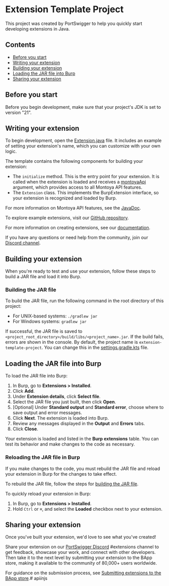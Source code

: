 # Extension Template Project

This project was created by PortSwigger to help you quickly start developing extensions in Java.

## Contents
* [Before you start](#before-you-start)
* [Writing your extension](#writing-your-extension)
* [Building your extension](#building-your-extension)
* [Loading the JAR file into Burp](#loading-the-jar-file-into-burp)
* [Sharing your extension](#sharing-your-extension)


## Before you start

Before you begin development, make sure that your project's JDK is set to version "21".


## Writing your extension

To begin development, open the [Extension.java](src/main/java/Extension.java) file. It includes an example of setting your extension's name, which you can customize with your own logic.

The template contains the following components for building your extension:

* The `initialize` method. This is the entry point for your extension. It is called when the extension is loaded and receives a [montoyaApi](https://portswigger.github.io/burp-extensions-montoya-api/javadoc/burp/api/montoya/MontoyaApi.html) argument, which provides access to all Montoya API features.
* The `Extension` class. This implements the BurpExtension interface, so your extension is recognized and loaded by Burp.

For more information on Montoya API features, see the [JavaDoc](https://portswigger.github.io/burp-extensions-montoya-api/javadoc/burp/api/montoya/MontoyaApi.html).

To explore example extensions, visit our [GitHub repository](https://github.com/PortSwigger/burp-extensions-montoya-api-examples).

For more information on creating extensions, see our [documentation](https://portswigger.net/burp/documentation/desktop/extend-burp/extensions/creating).

If you have any questions or need help from the community, join our [Discord channel](https://discord.com/channels/1159124119074381945/1164175825474686996).


## Building your extension

When you're ready to test and use your extension, follow these steps to build a JAR file and load it into Burp.

### Building the JAR file

To build the JAR file, run the following command in the root directory of this project:

* For UNIX-based systems: `./gradlew jar`
* For Windows systems: `gradlew jar`

If successful, the JAR file is saved to `<project_root_directory>/build/libs/<project_name>.jar`. If the build fails, errors are shown in the console. By default, the project name is `extension-template-project`. You can change this in the [settings.gradle.kts](./settings.gradle.kts) file.


## Loading the JAR file into Burp

To load the JAR file into Burp:

1. In Burp, go to **Extensions > Installed**.
2. Click **Add**.
3. Under **Extension details**, click **Select file**.
4. Select the JAR file you just built, then click **Open**.
5. [Optional] Under **Standard output** and **Standard error**, choose where to save output and error messages.
6. Click **Next**. The extension is loaded into Burp.
7. Review any messages displayed in the **Output** and **Errors** tabs.
8. Click **Close**.

Your extension is loaded and listed in the **Burp extensions** table. You can test its behavior and make changes to the code as necessary.

### Reloading the JAR file in Burp

If you make changes to the code, you must rebuild the JAR file and reload your extension in Burp for the changes to take effect.

To rebuild the JAR file, follow the steps for [building the JAR file](#building-the-jar-file).

To quickly reload your extension in Burp:

1. In Burp, go to **Extensions > Installed**.
2. Hold `Ctrl` or `⌘`, and select the **Loaded** checkbox next to your extension.


## Sharing your extension

Once you've built your extension, we'd love to see what you've created!

Share your extension on our [PortSwigger Discord](https://discord.com/channels/1159124119074381945/1164175825474686996) #extensions channel to get feedback, showcase your work, and connect with other developers.
Then take it to the next level by submitting your extension to the BApp store, making it available to the community of 80,000+ users worldwide.

For guidance on the submission process, see [Submitting extensions to the BApp store](https://portswigger.net/burp/documentation/desktop/extend-burp/extensions/creating/bapp-store-submitting-extensions).#   a p i _ i n _ j s  
 